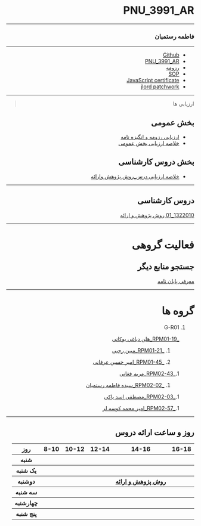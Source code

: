 <div dir="rtl">



# PNU_3991_AR



------


### فاطمه رستمیان
 
---
- [Github](https://github.com/fatemehrostamian)
- [PNU_3991_AR](https://github.com/fatemehrostamian/PNU_3991_AR)
- [رزومه](https://fatemehrostamian.github.io)
- [SOP](https://fatemehrostamian.github.io/sop/)
- [JavaScript certificate](https://github.com/fatemehrostamian/PNU_3991_AR/blob/main/js.jpg)
- [jlord patchwork](https://github.com/fatemehrostamian/PNU_3991_AR/blob/main/jlord.PNG)

------------------
> ارزیابی ها

##  بخش عمومی
- [ارزیابی رزومه و انگیزه نامه](https://github.com/fatemehrostamian/PNU_3991_AR/blob/main/XX_CV_CheckList_AR_3991.pdf)
- [خلاصه ارزیابی بخش عمومی](https://github.com/fatemehrostamian/PNU_3991_AR/blob/main/XX_GeneralSection_CheckList_AR_3991.pdf)

## بخش دروس کارشناسی
- [خلاصه ارزیابی درس_روش پژوهش وارائه](https://github.com/fatemehrostamian/PNU_3991_AR/blob/main/Research-And-Presentation-metods/XX_ResearchAndPresentationMethods_CheckList_AR_3991.pdf)

-------------------
## دروس کارشناسی
[1322010_01 روش پژوهش و ارائه](https://github.com/AliRazavi-edu/PNU_3991/tree/master/_BSc/ResearchAndPresentationMethods/1115133_01/02_%D8%B3%D9%8A%D8%AF%D9%87%20%D9%81%D8%A7%D8%B7%D9%85%D9%87%20%D8%B1%D8%B3%D8%AA%D9%85%D9%8A%D8%A7%D9%86)

-----------
# فعالیت گروهی

## جستجو منابع دیگر

[معرفی پایان نامه](https://github.com/seasun238/PNU_3991_AR/blob/main/Payanameh.pdf) 



-----------
# گروه ها 

1. G-R01

     [_RPM01-19_هلن دباغی بوکانی](https://github.com/AliRazavi-edu/PNU_3991/tree/master/_BSc/ResearchAndPresentationMethods/1322010_01/19_%D9%87%D9%84%D9%86%20%D8%AF%D8%A8%D8%A7%D8%BA%D9%8A%20%D8%A8%D9%88%D9%83%D8%A7%D9%86%D9%8A)
     
    1. [_RPM01-21_مبین رجبی](https://github.com/AliRazavi-edu/PNU_3991/tree/master/_BSc/ResearchAndPresentationMethods/1322010_01/21_%D9%85%D8%A8%D9%8A%D9%86%20%D8%B1%D8%AC%D8%A8%D9%8A)
    
    1. [_RPM01-45_امیر حسین عرفانی](https://github.com/AliRazavi-edu/PNU_3991/tree/master/_BSc/ResearchAndPresentationMethods/1322010_01/45_%D8%A7%D9%85%D9%8A%D8%B1%D8%AD%D8%B3%D9%8A%D9%86%20%D8%B9%D8%B1%D9%81%D8%A7%D9%86%D9%8A)
    
    1.[_RPM02-43_مریم فغانی](https://github.com/AliRazavi-edu/PNU_3991/tree/master/_BSc/ResearchAndPresentationMethods/1322010_02/43_%D9%85%D8%B1%D9%8A%D9%85%20%D9%81%D8%BA%D8%A7%D9%86%D9%8A)
    
    
    1. [_RPM02-02_سیده فاطمه رستمیان](https://github.com/AliRazavi-edu/PNU_3991/tree/master/_BSc/ResearchAndPresentationMethods/1115133_01/02_%D8%B3%D9%8A%D8%AF%D9%87%20%D9%81%D8%A7%D8%B7%D9%85%D9%87%20%D8%B1%D8%B3%D8%AA%D9%85%D9%8A%D8%A7%D9%86)

     1.[_RPM02-03_مصطفی اسد پاکی](https://github.com/AliRazavi-edu/PNU_3991/tree/master/_BSc/ResearchAndPresentationMethods/1322010_02/03_%D9%85%D8%B5%D8%B7%D9%81%D9%8A%20%D8%A7%D8%B3%D8%AF%D9%BE%D8%A7%D8%B3%D9%83%D9%8A)
     
     1.[_RPM02-57_امیر محمد کوسه لر](https://github.com/AliRazavi-edu/PNU_3991/tree/master/_BSc/ResearchAndPresentationMethods/1322010_01/57_%D8%A7%D9%85%D9%8A%D8%B1%D9%85%D8%AD%D9%85%D8%AF%20%D9%83%D9%88%D8%B3%D9%87%20%D9%84%D8%B1)
     



--------------
## روز و ساعت ارائه دروس

<table style="width:100%">
    <tr>
    <th >16-18</th>
    <th >14-16</th>
    <th >12-14</th>
    <th>10-12</th>
    <th>8-10</th>
    <th>روز</th>
  <tr>
    <th ></th>
    <th ></th>
    <th ></th>
    <th></th>
    <th></th>
    <th>شنبه</th>
  </tr>
   <tr>
    <th ></th>
    <th ></th>
    <th></th>
    <th></th>
    <th ></th>
    <th>یک شنبه</th>
  </tr>
   <tr>
     <th ></th>
     <th ><a href="https://github.com/AliRazavi-edu/PNU_3991/tree/master/_BSc/ResearchAndPresentationMethods"> روش پژوهش و ارائه </a></th>
     <th></th>
     <th></th>
    <th ></th>   
    <th>دوشنبه</th>
  </tr>
   <tr>
    <th ></th>
    <th ></th>
    <th></th>
    <th></th>
    <th ></th>
    <th>سه شنبه</th>
  </tr>
   <tr>
    <th ></th>
    <th ></th>
    <th></th>
    <th></th>
     <th ></th>
    <th>چهارشنبه</th>
  </tr>
   <tr>
    <th ></th>
     <th ></th>
     <th></th>
     <th ></th>
      <th ></th>
    <th>پنج شنبه</th>
  </tr>
</table>

